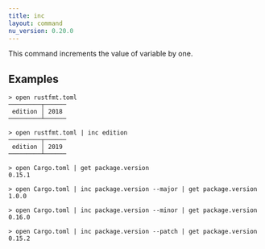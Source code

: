 ```yaml
---
title: inc
layout: command
nu_version: 0.20.0
---
```


This command increments the value of variable by one.

## Examples

```shell
> open rustfmt.toml
─────────┬──────
 edition │ 2018
─────────┴──────
```

```shell
> open rustfmt.toml | inc edition
─────────┬──────
 edition │ 2019
─────────┴──────
```

```shell
> open Cargo.toml | get package.version
0.15.1
```

```shell
> open Cargo.toml | inc package.version --major | get package.version
1.0.0
```

```shell
> open Cargo.toml | inc package.version --minor | get package.version
0.16.0
```

```shell
> open Cargo.toml | inc package.version --patch | get package.version
0.15.2
```
